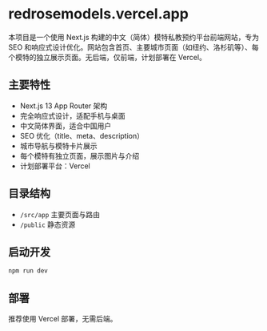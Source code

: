 # redrosemodels.vercel.app

本项目是一个使用 Next.js 构建的中文（简体）模特私教预约平台前端网站，专为 SEO 和响应式设计优化。网站包含首页、主要城市页面（如纽约、洛杉矶等）、每个模特的独立展示页面。无后端，仅前端，计划部署在 Vercel。

## 主要特性

- Next.js 13 App Router 架构
- 完全响应式设计，适配手机与桌面
- 中文简体界面，适合中国用户
- SEO 优化（title、meta、description）
- 城市导航与模特卡片展示
- 每个模特有独立页面，展示图片与介绍
- 计划部署平台：Vercel

## 目录结构

- `/src/app` 主要页面与路由
- `/public` 静态资源

## 启动开发

```bash
npm run dev
```

## 部署

推荐使用 Vercel 部署，无需后端。
